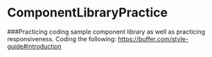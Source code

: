 # ComponentLibraryPractice
###Practicing coding sample component library as well as practicing responsiveness.
Coding the following:
https://buffer.com/style-guide#introduction
